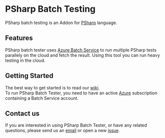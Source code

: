 # PSharp Batch Testing
PSharp batch testing is an Addon for [PSharp](https://github.com/p-org/PSharp) language. 

## Features
PSharp batch tester uses [Azure Batch Service](https://azure.microsoft.com/en-in/services/batch/) to run multiple PSharp tests parallely on the cloud and fetch the result. Using this tool you can run heavy testing in the cloud.

## Getting Started

The best way to get started is to read our [wiki](https://github.com/p-org/PSharpBatchTesting/wiki).  
To run PSharp Batch Tester, you need to have an active [Azure](https://azure.microsoft.com/) subscription containing a Batch Service account.  

## Contact us

If you are interested in using PSharp Batch Tester, or have any related questions, please send us an [email](mailto:pdev@microsoft.com) or open a new [issue](https://github.com/p-org/PSharpBatchTesting/issues).